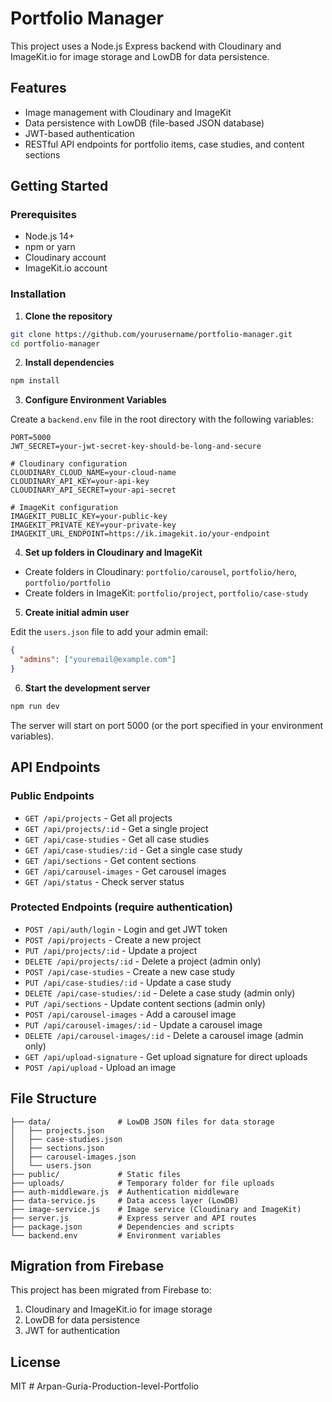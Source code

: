 # Portfolio Manager

This project uses a Node.js Express backend with Cloudinary and ImageKit.io for image storage and LowDB for data persistence.

## Features

- Image management with Cloudinary and ImageKit
- Data persistence with LowDB (file-based JSON database)
- JWT-based authentication
- RESTful API endpoints for portfolio items, case studies, and content sections

## Getting Started

### Prerequisites

- Node.js 14+
- npm or yarn
- Cloudinary account
- ImageKit.io account

### Installation

1. **Clone the repository**

```bash
git clone https://github.com/yourusername/portfolio-manager.git
cd portfolio-manager
```

2. **Install dependencies**

```bash
npm install
```

3. **Configure Environment Variables**

Create a `backend.env` file in the root directory with the following variables:

```
PORT=5000
JWT_SECRET=your-jwt-secret-key-should-be-long-and-secure

# Cloudinary configuration
CLOUDINARY_CLOUD_NAME=your-cloud-name
CLOUDINARY_API_KEY=your-api-key
CLOUDINARY_API_SECRET=your-api-secret

# ImageKit configuration
IMAGEKIT_PUBLIC_KEY=your-public-key
IMAGEKIT_PRIVATE_KEY=your-private-key
IMAGEKIT_URL_ENDPOINT=https://ik.imagekit.io/your-endpoint
```

4. **Set up folders in Cloudinary and ImageKit**

- Create folders in Cloudinary: `portfolio/carousel`, `portfolio/hero`, `portfolio/portfolio`
- Create folders in ImageKit: `portfolio/project`, `portfolio/case-study`

5. **Create initial admin user**

Edit the `users.json` file to add your admin email:

```json
{
  "admins": ["youremail@example.com"]
}
```

6. **Start the development server**

```bash
npm run dev
```

The server will start on port 5000 (or the port specified in your environment variables).

## API Endpoints

### Public Endpoints

- `GET /api/projects` - Get all projects
- `GET /api/projects/:id` - Get a single project
- `GET /api/case-studies` - Get all case studies
- `GET /api/case-studies/:id` - Get a single case study
- `GET /api/sections` - Get content sections
- `GET /api/carousel-images` - Get carousel images
- `GET /api/status` - Check server status

### Protected Endpoints (require authentication)

- `POST /api/auth/login` - Login and get JWT token
- `POST /api/projects` - Create a new project
- `PUT /api/projects/:id` - Update a project
- `DELETE /api/projects/:id` - Delete a project (admin only)
- `POST /api/case-studies` - Create a new case study
- `PUT /api/case-studies/:id` - Update a case study
- `DELETE /api/case-studies/:id` - Delete a case study (admin only)
- `PUT /api/sections` - Update content sections (admin only)
- `POST /api/carousel-images` - Add a carousel image
- `PUT /api/carousel-images/:id` - Update a carousel image
- `DELETE /api/carousel-images/:id` - Delete a carousel image (admin only)
- `GET /api/upload-signature` - Get upload signature for direct uploads
- `POST /api/upload` - Upload an image

## File Structure

```
├── data/               # LowDB JSON files for data storage
│   ├── projects.json
│   ├── case-studies.json
│   ├── sections.json
│   ├── carousel-images.json
│   └── users.json
├── public/             # Static files
├── uploads/            # Temporary folder for file uploads
├── auth-middleware.js  # Authentication middleware
├── data-service.js     # Data access layer (LowDB)
├── image-service.js    # Image service (Cloudinary and ImageKit)
├── server.js           # Express server and API routes
├── package.json        # Dependencies and scripts
└── backend.env         # Environment variables
```

## Migration from Firebase

This project has been migrated from Firebase to:
1. Cloudinary and ImageKit.io for image storage 
2. LowDB for data persistence
3. JWT for authentication

## License

MIT 
#   A r p a n - G u r i a - P r o d u c t i o n - l e v e l - P o r t f o l i o  
 